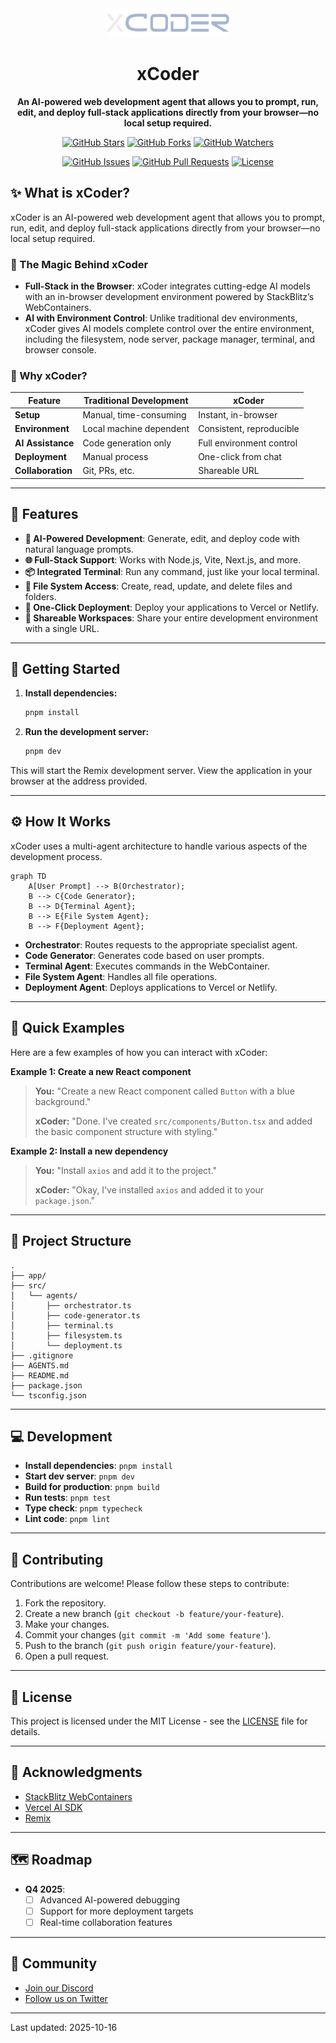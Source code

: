 <!-- AGENTS.md instructions:
- Follow .github/copilot-instructions.md for complete development guidelines
- Access AI SDK at https://sdk.vercel.ai/llms.txt
- Follow https://webcontainer-tutorial.pages.dev/
- Follow https://webcontainers.io/api
- Make sure to follow .github/remix.md
-->

<div align="center">
  <img src="https://raw.githubusercontent.com/likhon29jan/xCoder/refs/heads/main/.github/logo_xcoder%404x.png" alt="xCoder Logo" width="200">
  <h1>xCoder</h1>
  <p><b>An AI-powered web development agent that allows you to prompt, run, edit, and deploy full-stack applications directly from your browser—no local setup required.</b></p>

  <p>
    <a href="https://github.com/likhon29jan/xCoder/stargazers"><img src="https://img.shields.io/github/stars/likhon29jan/xCoder?style=social" alt="GitHub Stars"></a>
    <a href="https://github.com/likhon29jan/xCoder/forks"><img src="https://img.shields.io/github/forks/likhon29jan/xCoder?style=social" alt="GitHub Forks"></a>
    <a href="https://github.com/likhon29jan/xCoder/watchers"><img src="https://img.shields.io/github/watchers/likhon29jan/xCoder?style=social" alt="GitHub Watchers"></a>
  </p>

  <p>
    <a href="https://github.com/likhon29jan/xCoder/issues"><img src="https://img.shields.io/github/issues/likhon29jan/xCoder" alt="GitHub Issues"></a>
    <a href="https://github.com/likhon29jan/xCoder/pulls"><img src="https://img.shields.io/github/pulls/likhon29jan/xCoder" alt="GitHub Pull Requests"></a>
    <a href="https://github.com/likhon29jan/xCoder/blob/main/LICENSE"><img src="https://img.shields.io/github/license/likhon29jan/xCoder" alt="License"></a>
  </p>
</div>

## ✨ What is xCoder?

xCoder is an AI-powered web development agent that allows you to prompt, run, edit, and deploy full-stack applications directly from your browser—no local setup required.

### 🚀 The Magic Behind xCoder

- **Full-Stack in the Browser**: xCoder integrates cutting-edge AI models with an in-browser development environment powered by StackBlitz’s WebContainers.
- **AI with Environment Control**: Unlike traditional dev environments, xCoder gives AI models complete control over the entire environment, including the filesystem, node server, package manager, terminal, and browser console.

### 🤔 Why xCoder?

| Feature | Traditional Development | xCoder |
| --- | --- | --- |
| **Setup** | Manual, time-consuming | Instant, in-browser |
| **Environment** | Local machine dependent | Consistent, reproducible |
| **AI Assistance** | Code generation only | Full environment control |
| **Deployment** | Manual process | One-click from chat |
| **Collaboration** | Git, PRs, etc. | Shareable URL |

---

## 🎨 Features

- **🤖 AI-Powered Development**: Generate, edit, and deploy code with natural language prompts.
- **🌐 Full-Stack Support**: Works with Node.js, Vite, Next.js, and more.
- **📦 Integrated Terminal**: Run any command, just like your local terminal.
- **📄 File System Access**: Create, read, update, and delete files and folders.
- **🚀 One-Click Deployment**: Deploy your applications to Vercel or Netlify.
- **🔗 Shareable Workspaces**: Share your entire development environment with a single URL.

---

## 🚀 Getting Started

1.  **Install dependencies:**
    ```bash
    pnpm install
    ```

2.  **Run the development server:**
    ```bash
    pnpm dev
    ```

This will start the Remix development server. View the application in your browser at the address provided.

---

## ⚙️ How It Works

xCoder uses a multi-agent architecture to handle various aspects of the development process.

```mermaid
graph TD
    A[User Prompt] --> B(Orchestrator);
    B --> C{Code Generator};
    B --> D{Terminal Agent};
    B --> E{File System Agent};
    B --> F{Deployment Agent};
```

- **Orchestrator**: Routes requests to the appropriate specialist agent.
- **Code Generator**: Generates code based on user prompts.
- **Terminal Agent**: Executes commands in the WebContainer.
- **File System Agent**: Handles all file operations.
- **Deployment Agent**: Deploys applications to Vercel or Netlify.

---

## 📝 Quick Examples

Here are a few examples of how you can interact with xCoder:

**Example 1: Create a new React component**

> **You:** "Create a new React component called `Button` with a blue background."
>
> **xCoder:** "Done. I've created `src/components/Button.tsx` and added the basic component structure with styling."

**Example 2: Install a new dependency**

> **You:** "Install `axios` and add it to the project."
>
> **xCoder:** "Okay, I've installed `axios` and added it to your `package.json`."

---

## 📁 Project Structure

```
.
├── app/
├── src/
│   └── agents/
│       ├── orchestrator.ts
│       ├── code-generator.ts
│       ├── terminal.ts
│       ├── filesystem.ts
│       └── deployment.ts
├── .gitignore
├── AGENTS.md
├── README.md
├── package.json
└── tsconfig.json
```

---

## 💻 Development

- **Install dependencies**: `pnpm install`
- **Start dev server**: `pnpm dev`
- **Build for production**: `pnpm build`
- **Run tests**: `pnpm test`
- **Type check**: `pnpm typecheck`
- **Lint code**: `pnpm lint`

---

## 🤝 Contributing

Contributions are welcome! Please follow these steps to contribute:

1. Fork the repository.
2. Create a new branch (`git checkout -b feature/your-feature`).
3. Make your changes.
4. Commit your changes (`git commit -m 'Add some feature'`).
5. Push to the branch (`git push origin feature/your-feature`).
6. Open a pull request.

---

## 📜 License

This project is licensed under the MIT License - see the [LICENSE](LICENSE) file for details.

---

## 💖 Acknowledgments

- [StackBlitz WebContainers](https://webcontainers.io/)
- [Vercel AI SDK](https://sdk.vercel.ai/)
- [Remix](https://remix.run/)

---

## 🗺️ Roadmap

- **Q4 2025**:
  - [ ] Advanced AI-powered debugging
  - [ ] Support for more deployment targets
  - [ ] Real-time collaboration features

---

## 💬 Community

- [Join our Discord](httpsTBD)
- [Follow us on Twitter](TBD)

---

Last updated: 2025-10-16
